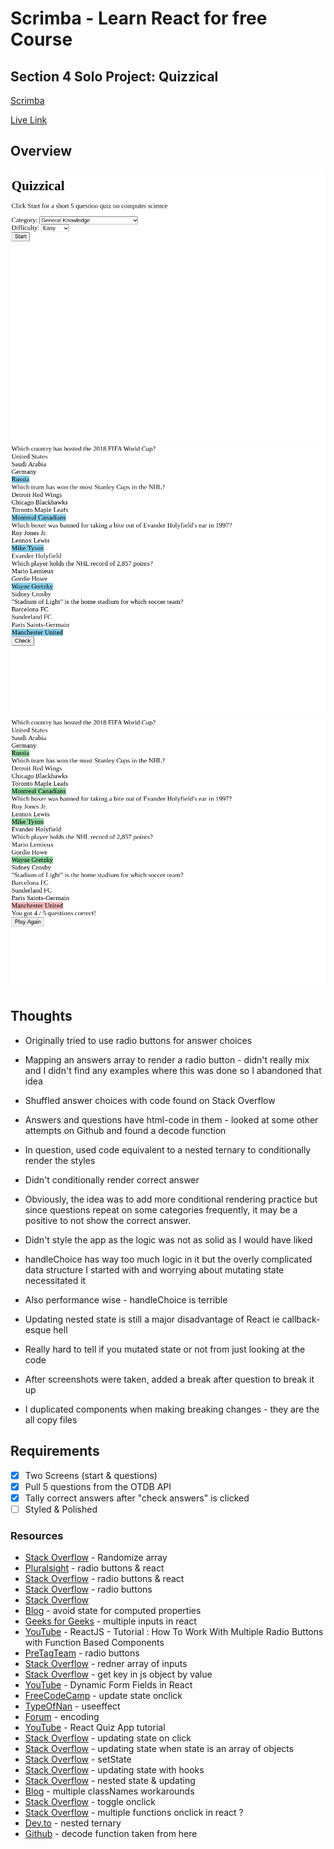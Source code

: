 # Scrimba - Learn React for free Course
## Section 4 Solo Project: Quizzical

[Scrimba](https://scrimba.com/learn/learnreact/section-4-solo-project-co24f49bea8aace7c174082c8)

[Live Link](https://jdegand.github.io/scrimba-quizzical)

## Overview

![](quizzical-homepage.png)
![](quizzical-selection.png)
![](quizzical-scoring.png)

## Thoughts 

- Originally tried to use radio buttons for answer choices
- Mapping an answers array to render a radio button - didn't really mix and I didn't find any examples where this was done so I abandoned that idea

- Shuffled answer choices with code found on Stack Overflow

- Answers and questions have html-code in them - looked at some other attempts on Github and found a decode function

- In question, used code equivalent to a nested ternary to conditionally render the styles

- Didn't conditionally render correct answer 
- Obviously, the idea was to add more conditional rendering practice but since questions repeat on some categories frequently, it may be a positive to not show the correct answer.

- Didn't style the app as the logic was not as solid as I would have liked
- handleChoice has way too much logic in it but the overly complicated data structure I started with and worrying about mutating state necessitated it
- Also performance wise - handleChoice is terrible

- Updating nested state is still a major disadvantage of React ie callback-esque hell
- Really hard to tell if you mutated state or not from just looking at the code

- After screenshots were taken,  added a break after question to break it up

- I duplicated components when making breaking changes - they are the all copy files

## Requirements 

- [x] Two Screens (start & questions)
- [x] Pull 5 questions from the OTDB API
- [x] Tally correct answers after "check answers" is clicked
- [ ] Styled & Polished

### Resources

- [Stack Overflow](https://stackoverflow.com/questions/2450954/how-to-randomize-shuffle-a-javascript-array) - Randomize array
- [Pluralsight](https://www.pluralsight.com/guides/how-to-use-radio-buttons-in-reactjs) - radio buttons & react
- [Stack Overflow](https://stackoverflow.com/questions/27784212/how-to-use-radio-buttons-in-reactjs) - radio buttons & react
- [Stack Overflow](https://stackoverflow.com/questions/48014390/how-to-handle-multiple-radio-button-groups-in-one-component-in-reactjs) - radio buttons
- [Stack Overflow](https://stackoverflow.com/questions/53051065/how-to-pass-multiple-values-of-selected-radio-button-in-react-js)
- [Blog](https://prateeksurana.me/blog/why-you-should-avoid-using-state-for-computed-properties/) - avoid state for computed properties
- [Geeks for Geeks](https://www.geeksforgeeks.org/how-to-handle-multiple-input-field-in-react-form-with-a-single-function/) - multiple inputs in react
- [YouTube](https://www.youtube.com/watch?v=zdhcxmugQYc) - ReactJS - Tutorial : How To Work With Multiple Radio Buttons with Function Based Components
- [PreTagTeam](https://pretagteam.com/question/setting-values-from-radio-buttons-generated-with-map-in-react-js) - radio buttons
- [Stack Overflow](https://stackoverflow.com/questions/34321128/render-array-of-inputs-in-react) - redner array of inputs
- [Stack Overflow](https://stackoverflow.com/questions/9907419/how-to-get-a-key-in-a-javascript-object-by-its-value) - get key in js object by value
- [YouTube](https://www.youtube.com/watch?v=zgKH12s_95A) - Dynamic Form Fields in React
- [FreeCodeCamp](https://www.freecodecamp.org/news/updating-state-from-child-component-onclick/) - update state onclick
- [TypeOfNan](https://typeofnan.dev/how-to-prevent-useeffect-from-running-on-mount-in-react/) - useeffect
- [Forum](https://forums.pixeltailgames.com/t/encoding-issues-in-questions-answers/34751/2) - encoding
- [YouTube](https://www.youtube.com/watch?v=ETNv7en7DBU) - React Quiz App tutorial
- [Stack Overflow](https://stackoverflow.com/questions/37828867/react-update-state-on-click) - updating state on click
- [Stack Overflow](https://stackoverflow.com/questions/37662708/react-updating-state-when-state-is-an-array-of-objects) - updating state when state is an array of objects
- [Stack Overflow](https://stackoverflow.com/questions/29537299/react-how-to-update-state-item1-in-state-using-setstate) - setState 
- [Stack Overflow](https://stackoverflow.com/questions/55987953/how-do-i-update-states-onchange-in-an-array-of-object-in-react-hooks) - updating state with hooks
- [Stack Overflow](https://stackoverflow.com/questions/43040721/how-to-update-nested-state-properties-in-react) - nested state & updating
- [Blog](https://nikitahl.com/how-to-assign-multiple-classes-in-react/) - multiple classNames workarounds
- [Stack Overflow](https://stackoverflow.com/questions/42630473/react-toggle-class-onclick) - toggle onclick
- [Stack Overflow](https://stackoverflow.com/questions/26069238/call-multiple-functions-onclick-reactjs) - multiple functions onclick in react ?
- [Dev.to](https://dev.to/samba_code/nested-ternary-statements-in-react-jsx-35kp) - nested ternary
- [Github](https://github.com/santivdt/quizzical/blob/2d90b75943bc180b620eec874ad1661803353a0b/utils/helpers.js#L1) - decode function taken from here

